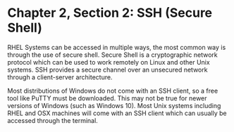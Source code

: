 # Chapter 2, Section 2: SSH (Secure Shell)

RHEL Systems can be accessed in multiple ways, the most common way is through the use of secure shell. Secure Shell is a cryptographic network protocol which can be used to work remotely on Linux and other Unix systems. SSH provides a secure channel over an unsecured network through a client-server architecture.

Most distributions of Windows do not come with an SSH client, so a free tool like PuTTY must be downloaded. This may not be true for newer versions of Windows (such as Windows 10). Most Unix systems including RHEL and OSX machines will come with an SSH client which can usually be accessed through the terminal.
